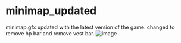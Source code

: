 # minimap_updated
minimap.gfx updated with the latest version of the game. changed to remove hp bar and remove vest bar.
![image](https://github.com/user-attachments/assets/9e00f1d5-11ef-41af-8f5d-9f3155677c24)
